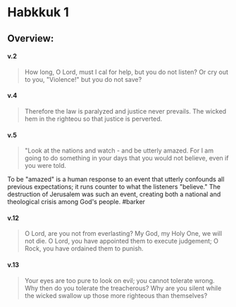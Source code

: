 # Habkkuk 1

## Overview:


#### v.2
>How long, O Lord, must I cal for help, but you do not listen? Or cry out to you, "Violence!" but you do not save?

#### v.4
>Therefore the law is paralyzed and justice never prevails. The wicked hem in the righteou so that justice is perverted. 

#### v.5
>"Look at the nations and watch - and be utterly amazed. For I am going to do something in your days that you would not believe, even if you were told.

To be "amazed" is a human response to an event that utterly confounds all previous expectations; it runs counter to what the listeners "believe." The destruction of Jerusalem was such an event, creating both a national and theological crisis among God's people.
#barker 

#### v.12
>O Lord, are you not from everlasting? My God, my Holy One, we will not die. O Lord, you have appointed them to execute judgement; O Rock, you have ordained them to punish.

#### v.13
>Your eyes are too pure to look on evil; you cannot tolerate wrong. Why then do you tolerate the treacherous? Why are you silent while the wicked swallow up those more righteous than themselves?







